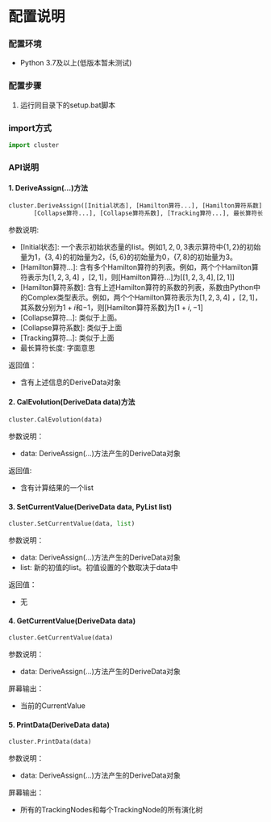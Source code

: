 # 配置说明

### 配置环境

* Python 3.7及以上(低版本暂未测试)

### 配置步骤

1. 运行同目录下的setup.bat脚本

### import方式

```python
import cluster
```

### API说明

#### 1. DeriveAssign(...)方法

```python
cluster.DeriveAssign([Initial状态], [Hamilton算符...], [Hamilton算符系数], 
       [Collapse算符...], [Collapse算符系数], [Tracking算符...], 最长算符长度)
```

参数说明: 

* \[Initial状态\]: 一个表示初始状态量的list。例如$1,2,0,3$表示算符中$\{1,2\}$的初始量为1，$\{3,4\}$的初始量为2，$\{5,6\}$的初始量为0，$\{7,8\}$的初始量为3。
* \[Hamilton算符...\]: 含有多个Hamilton算符的列表。例如，两个个Hamilton算符表示为$[1,2,3,4]$ ，$[2,1]$，则\[Hamilton算符...\]为$[[1,2,3,4],[2,1]]$
* \[Hamilton算符系数\]: 含有上述Hamilton算符的系数的列表，系数由Python中的Complex类型表示。例如，两个个Hamilton算符表示为$[1,2,3,4]$ ，$[2,1]$，其系数分别为$1+i$和$-1$，则\[Hamilton算符系数\]为$[1+i,-1]$
* \[Collapse算符...\]: 类似于上面。
* \[Collapse算符系数\]: 类似于上面
* \[Tracking算符...\]: 类似于上面
* 最长算符长度: 字面意思

返回值：

* 含有上述信息的DeriveData对象

#### 2. CalEvolution(DeriveData data)方法

```python
cluster.CalEvolution(data)
```

参数说明：

* data: DeriveAssign(...)方法产生的DeriveData对象

返回值: 

* 含有计算结果的一个list

#### 3. SetCurrentValue(DeriveData data, PyList list)

```python
cluster.SetCurrentValue(data, list)
```

参数说明：

* data: DeriveAssign(...)方法产生的DeriveData对象
* list: 新的初值的list。初值设置的个数取决于data中

返回值：

* 无

#### 4. GetCurrentValue(DeriveData data)

```python
cluster.GetCurrentValue(data)
```

参数说明：

* data: DeriveAssign(...)方法产生的DeriveData对象

屏幕输出：

* 当前的CurrentValue

#### 5. PrintData(DeriveData data)

```python
cluster.PrintData(data)
```

参数说明：

* data: DeriveAssign(...)方法产生的DeriveData对象

屏幕输出：

* 所有的TrackingNodes和每个TrackingNode的所有演化树